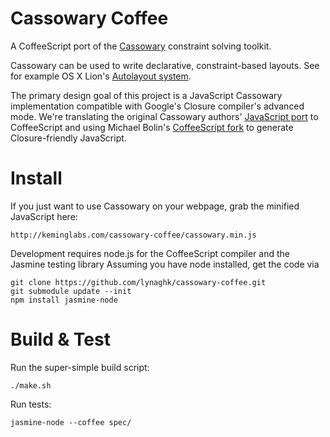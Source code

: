 Cassowary Coffee
================
A CoffeeScript port of the [Cassowary](http://www.cs.washington.edu/research/constraints/cassowary/) constraint solving toolkit.

Cassowary can be used to write declarative, constraint-based layouts.
See for example OS X Lion's [Autolayout system](http://developer.apple.com/library/mac/#releasenotes/UserExperience/RNAutomaticLayout/_index.html).

The primary design goal of this project is a JavaScript Cassowary implementation compatible with Google's Closure compiler's advanced mode.
We're translating the original Cassowary authors' [JavaScript port](http://badros.blogspot.com/2011/05/cassowary-constraint-solver-in.html) to CoffeeScript and using Michael Bolin's [CoffeeScript fork](http://bolinfest.com/coffee/features.html) to generate Closure-friendly JavaScript.



Install
=======

If you just want to use Cassowary on your webpage, grab the minified JavaScript here:

    http://keminglabs.com/cassowary-coffee/cassowary.min.js

Development requires node.js for the CoffeeScript compiler and the Jasmine testing library
Assuming you have node installed, get the code via

    git clone https://github.com/lynaghk/cassowary-coffee.git
    git submodule update --init
    npm install jasmine-node

Build & Test
============

Run the super-simple build script:

    ./make.sh

Run tests:

    jasmine-node --coffee spec/

